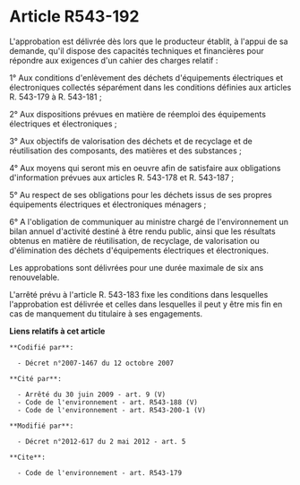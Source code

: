 # Article R543-192

L'approbation est délivrée dès lors que le producteur établit, à l'appui de sa demande, qu'il dispose des capacités
techniques et financières pour répondre aux exigences d'un cahier des charges relatif : 

1° Aux conditions d'enlèvement des déchets d'équipements électriques et électroniques collectés séparément dans les
conditions définies aux articles R. 543-179 à R. 543-181 ; 

2° Aux dispositions prévues en matière de réemploi des équipements électriques et électroniques ; 

3° Aux objectifs de valorisation des déchets et de recyclage et de réutilisation des composants, des matières et des
substances ; 

4° Aux moyens qui seront mis en oeuvre afin de satisfaire aux obligations d'information prévues aux articles R. 543-178 et R.
543-187 ; 

5° Au respect de ses obligations pour les déchets issus de ses propres équipements électriques et électroniques ménagers ; 

6° A l'obligation de communiquer au ministre chargé de l'environnement un bilan annuel d'activité destiné à être rendu
public, ainsi que les résultats obtenus en matière de réutilisation, de recyclage, de valorisation ou d'élimination des
déchets d'équipements électriques et électroniques. 

Les approbations sont délivrées pour une durée maximale de six ans renouvelable. 

L'arrêté prévu à l'article R. 543-183 fixe les conditions dans lesquelles l'approbation est délivrée et celles dans
lesquelles il peut y être mis fin en cas de manquement du titulaire à ses engagements.

**Liens relatifs à cet article**

	**Codifié par**:

	  - Décret n°2007-1467 du 12 octobre 2007

	**Cité par**:

	  - Arrêté du 30 juin 2009 - art. 9 (V)
	  - Code de l'environnement - art. R543-188 (V)
	  - Code de l'environnement - art. R543-200-1 (V)

	**Modifié par**:

	  - Décret n°2012-617 du 2 mai 2012 - art. 5

	**Cite**:

	  - Code de l'environnement - art. R543-179
